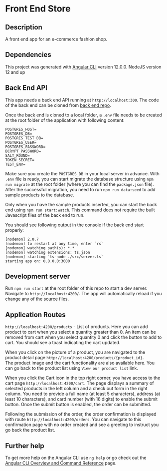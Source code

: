 # Front End Store

## Description

A front end app for an e-commerce fashion shop. 

## Dependencies
This project was generated with [Angular CLI](https://github.com/angular/angular-cli) version 12.0.0.
NodeJS version 12 and up

## Back End API
This app needs a back end API running at `http://localhost:300`. The code of the back end 
can be cloned from [back end repo](https://github.com/hungtruongquoc/nd0067-c2-creating-an-api-with-postgresql-and-express-project-starter).

Once the back end is cloned to a local folder, a `.env` file needs to be created at the root folder of the application with following content:
```dotenv
POSTGRES_HOST=
POSTGRES_DB=
POSTGRES_TEST_DB=
POSTGRES_USER=
POSTGRES_PASSWORD=
BCRYPT_PASSWORD=
SALT_ROUND=
TOKEN_SECRET=
TEST_ENV=
```

Make sure you create the `POSTGRES_DB` in your local server in advance. With `.env` file is ready, you can start migrate 
the database structure using `npm run migrate` at the root folder (where you can find the `package.json` file). 
After the successful migration, you need to run `npm run data:seed` to add sample products to the database.

Only when you have the sample products inserted, you can start the back end using `npm run start:watch`. 
This command does not require the built Javascript files of the back end to run. 

You should see following output in the console if the back end start properly:

```
[nodemon] 2.0.7
[nodemon] to restart at any time, enter `rs`
[nodemon] watching path(s): *.*
[nodemon] watching extensions: ts,json
[nodemon] starting `ts-node ./src/server.ts`
starting app on: 0.0.0.0:3000
```

## Development server

Run `npm run start` at the root folder of this repo to start a dev server. Navigate to `http://localhost:4200/`. The app will automatically reload if you change any of the source files.

## Application Routes

`http://localhost:4200/products` - List of products. Here you can add product to cart when you select a quantity greater than 0. 
An item can be removed from cart when you select quantity 0 and click the button to add to cart. You should see a toast indicating the cart updated.

When you click on the picture of a product, you are navigated to the product detail page `http://localhost:4200/products/{product_id}`. \
The product image and the cart functionality are also available here. You can go back to the product list using `View our product list` link. 

When you click the Cart icon in the top right corner, you have access to the cart page `http://localhost:4200/cart`. 
The page displays a summary of selected products in the left column and a check out form in the right column.
You need to provide a full name (at least 5 characters), address (at least 10 characters), and card number (with 16 digits) to enable the submit button.
Once the submit button is enabled, the order can be submitted.

Following the submission of the order, the order confirmation is displayed with route `http://localhost:4200/orders`. 
You can navigate to this confirmation page with no order created and see a greeting to instruct you go back the product list.

## Further help

To get more help on the Angular CLI use `ng help` or go check out the [Angular CLI Overview and Command Reference](https://angular.io/cli) page.
